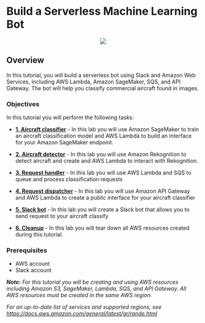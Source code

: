 # Build a Serverless Machine Learning Bot
<p align="center"><img src="https://www.awsgeek.com/hamburg19/boeing-747.jpg"></p>

## Overview
In this tutorial, you will build a serverless bot using Slack and Amazon Web Services, including AWS Lambda, Amazon SageMaker, SQS, and API Gateway. The bot will help you classify commercial aircraft found in images. 
### Objectives
In this tutorial you will perform the following tasks:

* **[1. Aircraft classifier](lab1)** -
In this lab you will use Amazon SageMaker to train an aircraft classification model and AWS Lambda to build an interface for your Amazon SageMaker endpoint.

* **[2. Aircraft detector](lab2)** -
In this lab you will use Amazon Rekognition to detect aircraft and create and AWS Lambda to interact with Rekognition.

* **[3. Request handler](lab3)** -
In this lab you will use AWS Lambda and SQS to queue and process classification requests

* **[4. Request dispatcher](lab4)** -
In this lab you will use Amazon API Gateway and AWS Lambda to create a public interface for your aircraft classifier

* **[5. Slack bot](lab5)** -
In this lab you will create a Slack bot that allows you to send request to your aircraft classify

* **[6. Cleanup](lab6)** - 
In this lab you will tear down all AWS resources created during this tutorial.

### Prerequisites
* AWS account
* Slack account

_**Note:** For this tutorial you will be creating and using AWS resources including Amazon S3, SageMaker, Lambda, SQS, and API Gateway. All AWS resources must be created in the same AWS region._

_For an up-to-date list of services and supported regions, see https://docs.aws.amazon.com/general/latest/gr/rande.html_

